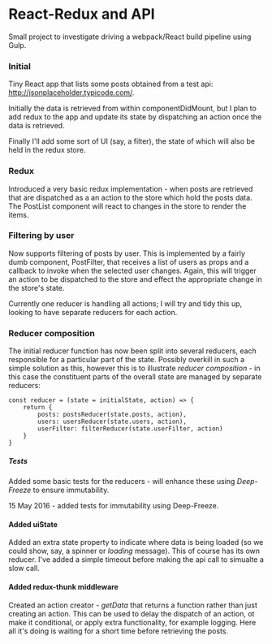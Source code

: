 # React-Redux and API
Small project to investigate driving a webpack/React build pipeline using Gulp.

### Initial
Tiny React app that lists some posts obtained from a test api: http://jsonplaceholder.typicode.com/.

Initially the data is retrieved from within componentDidMount, but I plan to add redux to the app and update its state by dispatching an action once the data is retrieved.

Finally I'll add some sort of UI (say, a filter), the state of which will also be held in the redux store.

### Redux
Introduced a very basic redux implementation - when posts are retrieved that are dispatched as a an action to the store which hold the posts data. The PostList component will react to changes in the store to render the items.

### Filtering by user
Now supports filtering of posts by user. This is implemented by a fairly dumb component, PostFilter, that receives a list of users as props and a callback to invoke when the selected user changes. Again, this will trigger an action to be dispatched to the store and effect the appropriate change in the store's state.

Currently one reducer is handling all actions; I will try and tidy this up, looking to have separate reducers for each action.

### Reducer composition
The initial reducer function has now been split into several reducers, each responsible for a particular part of the state. Possibly overkill in such a simple solution as this, however this is to illustrate *reducer composition* - in this case the constituent parts of the overall state are managed by separate reducers:

~~~~
const reducer = (state = initialState, action) => {
    return {
        posts: postsReducer(state.posts, action),
        users: usersReducer(state.users, action),
        userFilter: filterReducer(state.userFilter, action)
    }
}
~~~~

##### Tests
Added some basic tests for the reducers - will enhance these using *Deep-Freeze* to ensure immutability.

15 May 2016 - added tests for immutability using Deep-Freeze.

#### Added uiState
Added an extra state property to indicate where data is being loaded (so we could show, say, a spinner or *loading* message). This of course has its own reducer. I've added a simple timeout before making the api call to simualte a slow call.

#### Added redux-thunk middleware
Created an action creator - *getData* that returns a function rather than just creating an action. This can be used to delay the dispatch of an action, ot make it conditional, or apply extra functionality, for example logging. Here all it's doing is waiting for a short time before retrieving the posts.



